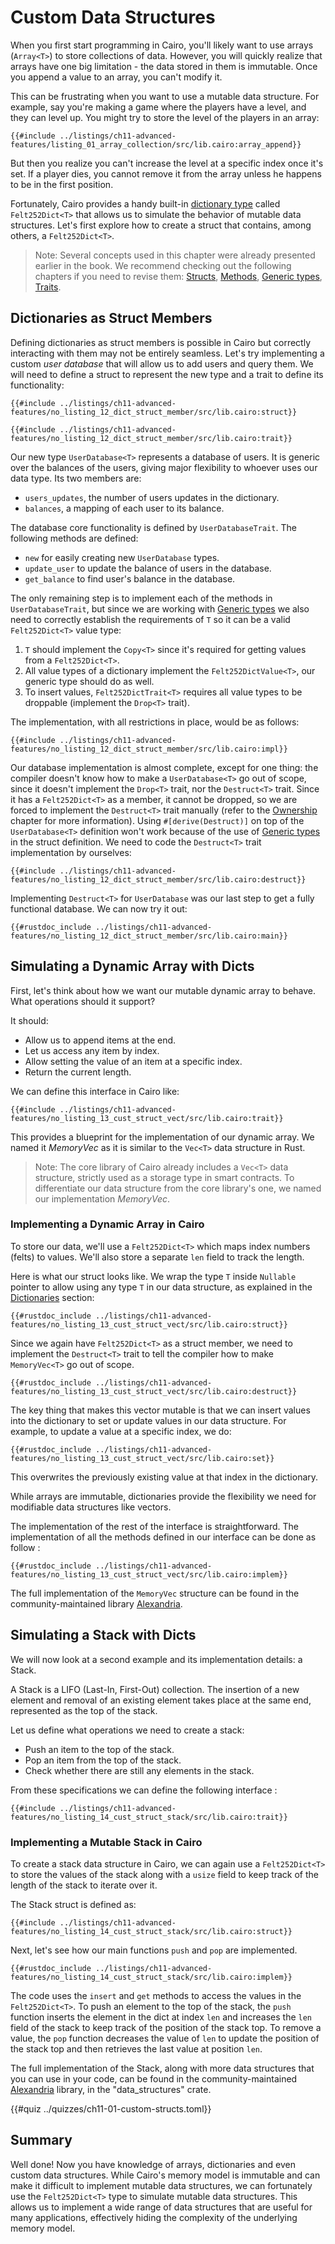 # Custom Data Structures

When you first start programming in Cairo, you'll likely want to use arrays
(`Array<T>`) to store collections of data. However, you will quickly realize
that arrays have one big limitation - the data stored in them is immutable. Once
you append a value to an array, you can't modify it.

This can be frustrating when you want to use a mutable data structure. For
example, say you're making a game where the players have a level, and they can
level up. You might try to store the level of the players in an array:

```cairo,noplayground
{{#include ../listings/ch11-advanced-features/listing_01_array_collection/src/lib.cairo:array_append}}
```

But then you realize you can't increase the level at a specific index once it's
set. If a player dies, you cannot remove it from the array unless he happens to
be in the first position.

Fortunately, Cairo provides a handy built-in [dictionary type](./ch03-02-dictionaries.md) called `Felt252Dict<T>` that allows us to
simulate the behavior of mutable data structures. Let's first explore how to create a struct that contains, among others, a `Felt252Dict<T>`.

> Note: Several concepts used in this chapter were already presented earlier in the book. We recommend checking out the following chapters if you need to revise them:
> [Structs](ch05-00-using-structs-to-structure-related-data.md),
> [Methods](./ch05-03-method-syntax.md),
> [Generic types](./ch08-00-generic-types-and-traits.md),
> [Traits](./ch08-02-traits-in-cairo.md).

## Dictionaries as Struct Members

Defining dictionaries as struct members is possible in Cairo but correctly interacting with them may not be entirely seamless. Let's try implementing a custom _user database_ that will allow us to add users and query them. We will need to define a struct to represent the new type and a trait to define its functionality:

```cairo,noplayground
{{#include ../listings/ch11-advanced-features/no_listing_12_dict_struct_member/src/lib.cairo:struct}}

{{#include ../listings/ch11-advanced-features/no_listing_12_dict_struct_member/src/lib.cairo:trait}}
```

Our new type `UserDatabase<T>` represents a database of users. It is generic over the balances of the users, giving major flexibility to whoever uses our data type. Its two members are:

- `users_updates`, the number of users updates in the dictionary.
- `balances`, a mapping of each user to its balance.

The database core functionality is defined by `UserDatabaseTrait`. The following methods are defined:

- `new` for easily creating new `UserDatabase` types.
- `update_user` to update the balance of users in the database.
- `get_balance` to find user's balance in the database.

The only remaining step is to implement each of the methods in `UserDatabaseTrait`, but since we are working with [Generic types](./ch08-00-generic-types-and-traits.md) we also need to correctly establish the requirements of `T` so it can be a valid `Felt252Dict<T>` value type:

1. `T` should implement the `Copy<T>` since it's required for getting values from a `Felt252Dict<T>`.
2. All value types of a dictionary implement the `Felt252DictValue<T>`, our generic type should do as well.
3. To insert values, `Felt252DictTrait<T>` requires all value types to be droppable (implement the `Drop<T>` trait).

The implementation, with all restrictions in place, would be as follows:

```cairo,noplayground
{{#include ../listings/ch11-advanced-features/no_listing_12_dict_struct_member/src/lib.cairo:impl}}
```

Our database implementation is almost complete, except for one thing: the compiler doesn't know how to make a `UserDatabase<T>` go out of scope, since it doesn't implement the `Drop<T>` trait, nor the `Destruct<T>` trait.
Since it has a `Felt252Dict<T>` as a member, it cannot be dropped, so we are forced to implement the `Destruct<T>` trait manually (refer to the [Ownership](ch04-01-what-is-ownership.md#the-drop-trait) chapter for more information).
Using `#[derive(Destruct)]` on top of the `UserDatabase<T>` definition won't work because of the use of [Generic types][generics] in the struct definition. We need to code the `Destruct<T>` trait implementation by ourselves:

```cairo,noplayground
{{#include ../listings/ch11-advanced-features/no_listing_12_dict_struct_member/src/lib.cairo:destruct}}
```

Implementing `Destruct<T>` for `UserDatabase` was our last step to get a fully functional database. We can now try it out:

```cairo
{{#rustdoc_include ../listings/ch11-advanced-features/no_listing_12_dict_struct_member/src/lib.cairo:main}}
```

[generics]: ./ch08-00-generic-types-and-traits.md

## Simulating a Dynamic Array with Dicts

First, let's think about how we want our mutable dynamic array to behave. What
operations should it support?

It should:

- Allow us to append items at the end.
- Let us access any item by index.
- Allow setting the value of an item at a specific index.
- Return the current length.

We can define this interface in Cairo like:

```cairo,noplayground
{{#include ../listings/ch11-advanced-features/no_listing_13_cust_struct_vect/src/lib.cairo:trait}}
```

This provides a blueprint for the implementation of our dynamic array. We named
it _MemoryVec_ as it is similar to the `Vec<T>` data structure in Rust.

> Note: The core library of Cairo already includes a `Vec<T>` data structure, strictly used as a storage type in smart contracts.
> To differentiate our data structure from the core library's one, we named our implementation _MemoryVec_.

### Implementing a Dynamic Array in Cairo

To store our data, we'll use a `Felt252Dict<T>` which maps index numbers (felts)
to values. We'll also store a separate `len` field to track the length.

Here is what our struct looks like. We wrap the type `T` inside `Nullable`
pointer to allow using any type `T` in our data structure, as explained in the
[Dictionaries][nullable] section:

```cairo,noplayground
{{#rustdoc_include ../listings/ch11-advanced-features/no_listing_13_cust_struct_vect/src/lib.cairo:struct}}
```

Since we again have `Felt252Dict<T>` as a struct member, we need to implement the `Destruct<T>` trait to tell the compiler how to make `MemoryVec<T>` go out of scope.

```cairo,noplayground
{{#rustdoc_include ../listings/ch11-advanced-features/no_listing_13_cust_struct_vect/src/lib.cairo:destruct}}
```

The key thing that makes this vector mutable is that we can insert values into
the dictionary to set or update values in our data structure. For example, to
update a value at a specific index, we do:

```cairo,noplayground
{{#rustdoc_include ../listings/ch11-advanced-features/no_listing_13_cust_struct_vect/src/lib.cairo:set}}
```

This overwrites the previously existing value at that index in the dictionary.

While arrays are immutable, dictionaries provide the flexibility we need for
modifiable data structures like vectors.

The implementation of the rest of the interface is straightforward. The
implementation of all the methods defined in our interface can be done as follow
:

```cairo,noplayground
{{#rustdoc_include ../listings/ch11-advanced-features/no_listing_13_cust_struct_vect/src/lib.cairo:implem}}
```

The full implementation of the `MemoryVec` structure can be found in the
community-maintained library [Alexandria](https://github.com/keep-starknet-strange/alexandria/blob/main/packages/data_structures/src/vec.cairo).

[nullable]: ./ch03-02-dictionaries.md#dictionaries-of-types-not-supported-natively

## Simulating a Stack with Dicts

We will now look at a second example and its implementation details: a Stack.

A Stack is a LIFO (Last-In, First-Out) collection. The insertion of a new
element and removal of an existing element takes place at the same end,
represented as the top of the stack.

Let us define what operations we need to create a stack:

- Push an item to the top of the stack.
- Pop an item from the top of the stack.
- Check whether there are still any elements in the stack.

From these specifications we can define the following interface :

```cairo,noplayground
{{#include ../listings/ch11-advanced-features/no_listing_14_cust_struct_stack/src/lib.cairo:trait}}
```

### Implementing a Mutable Stack in Cairo

To create a stack data structure in Cairo, we can again use a `Felt252Dict<T>`
to store the values of the stack along with a `usize` field to keep track of the
length of the stack to iterate over it.

The Stack struct is defined as:

```cairo,noplayground
{{#include ../listings/ch11-advanced-features/no_listing_14_cust_struct_stack/src/lib.cairo:struct}}
```

Next, let's see how our main functions `push` and `pop` are implemented.

```cairo,noplayground
{{#rustdoc_include ../listings/ch11-advanced-features/no_listing_14_cust_struct_stack/src/lib.cairo:implem}}
```

The code uses the `insert` and `get` methods to access the values in the
`Felt252Dict<T>`. To push an element to the top of the stack, the `push`
function inserts the element in the dict at index `len` and increases the
`len` field of the stack to keep track of the position of the stack top. To
remove a value, the `pop` function decreases the value of `len` to update the
position of the stack top and then retrieves the last value at position `len`.

The full implementation of the Stack, along with more data structures that you
can use in your code, can be found in the community-maintained
[Alexandria][alexandria data structures] library, in the "data_structures" crate.

[alexandria data structures]: https://github.com/keep-starknet-strange/alexandria/tree/main/packages/data_structures/src

{{#quiz ../quizzes/ch11-01-custom-structs.toml}}

## Summary

Well done! Now you have knowledge of arrays, dictionaries and even custom data structures.
While Cairo's memory model is immutable and can make it difficult to implement
mutable data structures, we can fortunately use the `Felt252Dict<T>` type to
simulate mutable data structures. This allows us to implement a wide range of
data structures that are useful for many applications, effectively hiding the
complexity of the underlying memory model.
